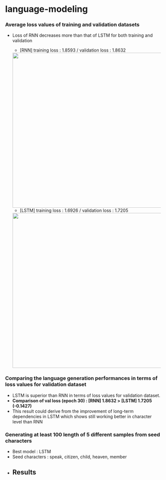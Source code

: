 # language-modeling
### Average loss values of training and validation datasets 
- Loss of RNN decreases more than that of LSTM for both training and validation
  - [RNN] training loss : 1.8593 / validation loss : 1.8632
  <img src="https://github.com/jiwwnn/language-modeling/assets/134251617/8d51483f-7c37-43d1-8908-9da5a1ffead9" width='500'>

  - [LSTM] training loss : 1.6926 / validation loss : 1.7205
  <img src="https://github.com/jiwwnn/language-modeling/assets/134251617/ea25d946-11bc-4a12-b5b1-a291bcc15353" width='500'>

### Comparing the language generation performances in terms of loss values for validation dataset
  - LSTM is superior than RNN in terms of loss values for validation dataset.
  - **Comparison of val loss (epoch 30) : [RNN] 1.8632  > [LSTM] 1.7205 (-0.1427)**
  - This result could derive from the improvement of long-term dependencies in LSTM which shows still working better in character level than RNN

### Generating at least 100 length of 5 different samples from seed characters
- Best model : LSTM
- Seed characters : speak, citizen, child, heaven, member
- Results
  - 
